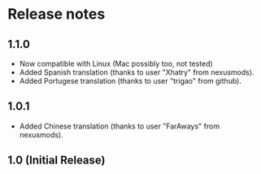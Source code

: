 ﻿# Release notes
## 1.1.0
* Now compatible with Linux (Mac possibly too, not tested)
* Added Spanish translation (thanks to user "Xhatry" from nexusmods).
* Added Portugese translation (thanks to user "trigao" from github).

## 1.0.1
* Added Chinese translation (thanks to user "FarAways" from nexusmods).

## 1.0 (Initial Release)
